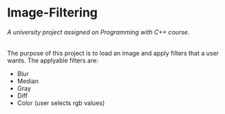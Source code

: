 # Image-Filtering

###### A university project assigned on Programming with C++ course.

The purpose of this project is to load an image and apply filters that a user wants. The applyable filters are:
- Blur
- Median
- Gray
- Diff
- Color (user selects rgb values)
